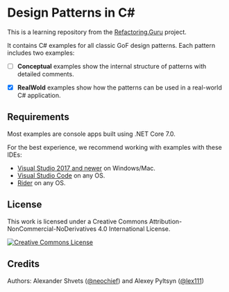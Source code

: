 # Design Patterns in C#

This is a learning repository from the [Refactoring.Guru](https://refactoring.guru/design-patterns) project.

It contains C# examples for all classic GoF design patterns. Each pattern includes two examples:

- [ ] **Conceptual** examples show the internal structure of patterns with detailed comments.
- [x] **RealWold** examples show how the patterns can be used in a real-world C# application.


## Requirements

Most examples are console apps built using .NET Core 7.0.

For the best experience, we recommend working with examples with these IDEs:

- [Visual Studio 2017 and newer](https://www.visualstudio.com/downloads/) on Windows/Mac.
- [Visual Studio Code](https://code.visualstudio.com/) on any OS.
- [Rider](https://www.jetbrains.com/rider/) on any OS.


## License

This work is licensed under a Creative Commons Attribution-NonCommercial-NoDerivatives 4.0 International License.

<a rel="license" href="http://creativecommons.org/licenses/by-nc-nd/4.0/"><img alt="Creative Commons License" style="border-width:0" src="https://i.creativecommons.org/l/by-nc-nd/4.0/80x15.png" /></a>

## Credits

Authors:  Alexander Shvets ([@neochief](https://github.com/neochief)) and Alexey Pyltsyn ([@lex111](https://github.com/lex111))
